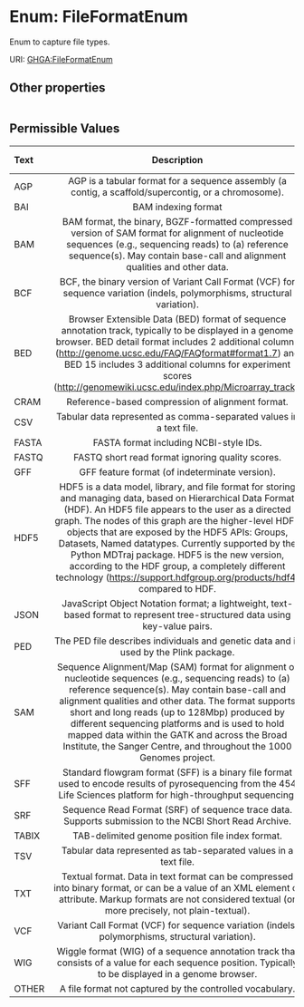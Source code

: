 
# Enum: FileFormatEnum


Enum to capture file types.

URI: [GHGA:FileFormatEnum](https://w3id.org/GHGA/FileFormatEnum)


## Other properties

|  |  |  |
| --- | --- | --- |

## Permissible Values

| Text | Description | Meaning | Other Information |
| :--- | :---: | :---: | ---: |
| AGP | AGP is a tabular format for a sequence assembly (a contig, a scaffold/supercontig, or a chromosome). | format_3693 |  |
| BAI | BAM indexing format | format:3327 |  |
| BAM | BAM format, the binary, BGZF-formatted compressed version of SAM format for alignment of nucleotide sequences (e.g., sequencing reads) to (a) reference sequence(s).  May contain base-call and alignment qualities and other data. | format:2572 |  |
| BCF | BCF, the binary version of Variant Call Format (VCF) for sequence variation (indels, polymorphisms, structural variation). | format:3020 |  |
| BED | Browser Extensible Data (BED) format of sequence annotation track, typically to be displayed in a genome browser. BED detail format includes 2 additional columns (http://genome.ucsc.edu/FAQ/FAQformat#format1.7) and BED 15 includes 3 additional columns for experiment scores (http://genomewiki.ucsc.edu/index.php/Microarray_track). | format:3003 |  |
| CRAM | Reference-based compression of alignment format. | format:3462 |  |
| CSV | Tabular data represented as comma-separated values in a text file. | format:3752 |  |
| FASTA | FASTA format including NCBI-style IDs. | format:1929 |  |
| FASTQ | FASTQ short read format ignoring quality scores. | format:1930 |  |
| GFF | GFF feature format (of indeterminate version). | format:2305 |  |
| HDF5 | HDF5 is a data model, library, and file format for storing and managing data, based on Hierarchical Data Format (HDF).  An HDF5 file appears to the user as a directed graph. The nodes of this graph are the higher-level HDF5 objects that are exposed by the HDF5 APIs: Groups, Datasets, Named datatypes. Currently supported by the Python MDTraj package. HDF5 is the new version, according to the HDF group, a completely different technology (https://support.hdfgroup.org/products/hdf4/ compared to HDF. | format:3590 |  |
| JSON | JavaScript Object Notation format; a lightweight, text-based format to represent tree-structured data using key-value pairs. | format:3464 |  |
| PED | The PED file describes individuals and genetic data and is used by the Plink package. | format:3286 |  |
| SAM | Sequence Alignment/Map (SAM) format for alignment of nucleotide sequences (e.g., sequencing reads) to (a) reference sequence(s). May contain base-call and alignment qualities and other data. The format supports short and long reads (up to 128Mbp) produced by different sequencing platforms and is used to hold mapped data within the GATK and across the Broad Institute, the Sanger Centre, and throughout the 1000 Genomes project. | format:2573 |  |
| SFF | Standard flowgram format (SFF) is a binary file format used to encode results of pyrosequencing from the 454 Life Sciences platform for high-throughput sequencing. | format:3284 |  |
| SRF | Sequence Read Format (SRF) of sequence trace data. Supports submission to the NCBI Short Read Archive. | format:3017 |  |
| TABIX | TAB-delimited genome position file index format. | format:3616 |  |
| TSV | Tabular data represented as tab-separated values in a text file. | format:3475 |  |
| TXT | Textual format. Data in text format can be compressed into binary format, or can be a value of an XML element or attribute. Markup formats are not considered textual (or more precisely, not plain-textual). | format:2330 |  |
| VCF | Variant Call Format (VCF) for sequence variation (indels, polymorphisms, structural variation). | format:3016 |  |
| WIG | Wiggle format (WIG) of a sequence annotation track that consists of a value for each sequence position. Typically to be displayed in a genome browser. | format:3005 |  |
| OTHER | A file format not captured by the controlled vocabulary. |  |  |


